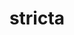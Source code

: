 ---
title: stricta
link: https://www.behance.net/gallery/75677003/STRICTA-Identity
link-title: Click to see bewatt
area: branding
description: Brand visual identity project for an industrial company.
---